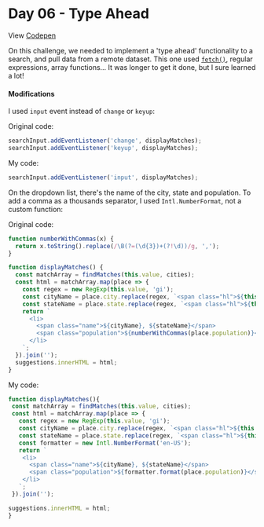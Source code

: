 # Day 06 - Type Ahead

View [Codepen](https://codepen.io/hnbreyer/pen/yLOooQR)

On this challenge, we needed to implement a 'type ahead' functionality to a search, and pull data from a remote dataset.
This one used [```fetch()```](https://developer.mozilla.org/en-US/docs/Web/API/Fetch_API), regular expressions, array functions... It was longer to get it done, but I sure learned a lot!

#### Modifications

I used ```input``` event instead of ```change``` or ```keyup```:

Original code:

```javascript
searchInput.addEventListener('change', displayMatches);
searchInput.addEventListener('keyup', displayMatches);
```

My code:

```javascript
searchInput.addEventListener('input', displayMatches);
```

On the dropdown list, there's the name of the city, state and population. To add a comma as a thousands separator, I used ```Intl.NumberFormat```, not a custom function:

Original code:

```javascript
function numberWithCommas(x) {
  return x.toString().replace(/\B(?=(\d{3})+(?!\d))/g, ',');
}

function displayMatches() {
  const matchArray = findMatches(this.value, cities);
  const html = matchArray.map(place => {
    const regex = new RegExp(this.value, 'gi');
    const cityName = place.city.replace(regex, `<span class="hl">${this.value}</span>`);
    const stateName = place.state.replace(regex, `<span class="hl">${this.value}</span>`);
    return `
      <li>
        <span class="name">${cityName}, ${stateName}</span>
        <span class="population">${numberWithCommas(place.population)}</span>
      </li>
    `;
  }).join('');
  suggestions.innerHTML = html;
}
```

My code:

```javascript
function displayMatches(){
 const matchArray = findMatches(this.value, cities);
 const html = matchArray.map(place => {
   const regex = new RegExp(this.value, 'gi');
   const cityName = place.city.replace(regex, `<span class="hl">${this.value}</span>`);
   const stateName = place.state.replace(regex, `<span class="hl">${this.value}</span>`);
   const formatter = new Intl.NumberFormat('en-US'); 
   return `
    <li>
      <span class="name">${cityName}, ${stateName}</span>
      <span class="population">${formatter.format(place.population)}</span>  
    </li>
   `;
 }).join('');

suggestions.innerHTML = html;
}
```
